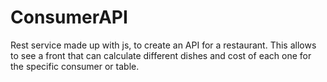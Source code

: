 # ConsumerAPI
Rest service made up with js, to create an API for a restaurant. This allows to see a front that can calculate different dishes and cost of each one for the specific consumer or table.
